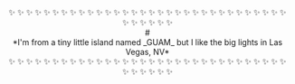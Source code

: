 <center>
✨	✨	✨	✨	✨	✨	✨	✨	✨	✨	✨	✨	✨	✨	✨	✨	✨	✨	✨	✨	✨	✨	✨	✨	✨	✨	✨	✨	✨	✨	✨	✨	✨	✨	✨	✨	✨	✨	
<br><center>
# <center> *I'm from a tiny little island named _GUAM_ but I like the big lights in Las Vegas, NV*
<br></center

✨	✨	✨	✨	✨	✨	✨	✨	✨	✨	✨	✨	✨	✨	✨	✨	✨	✨	✨	✨	✨	✨	✨	✨	✨	✨	✨	✨	✨	✨	✨	✨	✨	✨	✨	✨	✨	✨	

